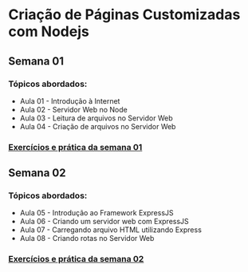 # Criação de Páginas Customizadas com Nodejs

## Semana 01

### Tópicos abordados:

- Aula 01 - Introdução à Internet
- Aula 02 - Servidor Web no Node
- Aula 03 - Leitura de arquivos no Servidor Web
- Aula 04 - Criação de arquivos no Servidor Web

### [Exercícios e prática da semana 01](semana-01/index.html)

## Semana 02

### Tópicos abordados:

- Aula 05 - Introdução ao Framework ExpressJS
- Aula 06 - Criando um servidor web com ExpressJS
- Aula 07 - Carregando arquivo HTML utilizando Express
- Aula 08 - Criando rotas no Servidor Web

### [Exercícios e prática da semana 02](semana-02/index.html)
